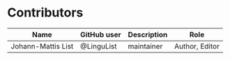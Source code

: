 # Contributors

Name | GitHub user | Description | Role
--- | --- | --- | ---
Johann-Mattis List | @LinguList | maintainer | Author, Editor
